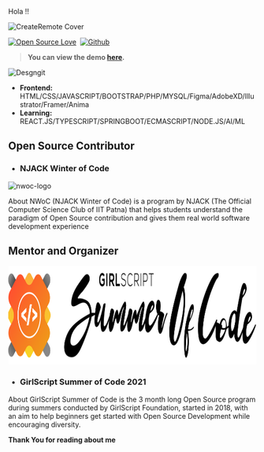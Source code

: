 Hola !!

![CreateRemote Cover](https://user-images.githubusercontent.com/74592979/106474395-e4385300-64ca-11eb-8da4-a6778495512d.png)


[![Open Source Love](https://badges.frapsoft.com/os/v2/open-source.svg?v=102)](https://dribbble.com/Desgen)&nbsp;
[![Github](https://img.shields.io/badge/ABs-Github-brightgreen.svg?style=flat-square)](https://github.com/weebo-ary?tab=repositories)&nbsp;

> **You can view the demo [here](https://dribbble.com/Desgen).**


![Desgngit](https://user-images.githubusercontent.com/71998138/105863985-777b0f80-6017-11eb-9068-6f5c205ef550.PNG)

- **Frontend:** HTML/CSS/JAVASCRIPT/BOOTSTRAP/PHP/MYSQL/Figma/AdobeXD/Illustrator/Framer/Anima
- **Learning:** REACT.JS/TYPESCRIPT/SPRINGBOOT/ECMASCRIPT/NODE.JS/AI/ML

## Open Source Contributor

- ### NJACK Winter of Code

![nwoc-logo](https://user-images.githubusercontent.com/74592979/106474987-76405b80-64cb-11eb-90ca-103af885b5f3.png)
 

About
NWoC (NJACK Winter of Code) is a program by NJACK (The Official Computer Science Club of IIT Patna) that helps students understand the paradigm of Open Source contribution and gives them real world software development experience

## Mentor and Organizer
 
 <div >
<img src="https://raw.githubusercontent.com/GirlScriptSummerOfCode/MentorshipProgram/master/GSsoc%20Type%20Logo%20Black.png" alt="gssoc" height="200" />
  </div>
 
- ### GirlScript Summer of Code 2021

About
GirlScript Summer of Code is the 3 month long Open Source program during summers conducted by GirlScript Foundation, started in 2018, with an aim to help beginners get started with Open Source Development while encouraging diversity.

**Thank You for reading about me**

<!--
**weebo-ary/weebo-ary** is a ✨ _special_ ✨ repository because its `README.md` (this file) appears on your GitHub profile.

Here are some ideas to get you started:

- 🔭 I’m currently working on ...
- 🌱 I’m currently learning ...
- 👯 I’m looking to collaborate on ...
- 🤔 I’m looking for help with ...
- 💬 Ask me about ...
- 📫 How to reach me: ...
- 😄 Pronouns: ...
- ⚡ Fun fact: ...
-->
